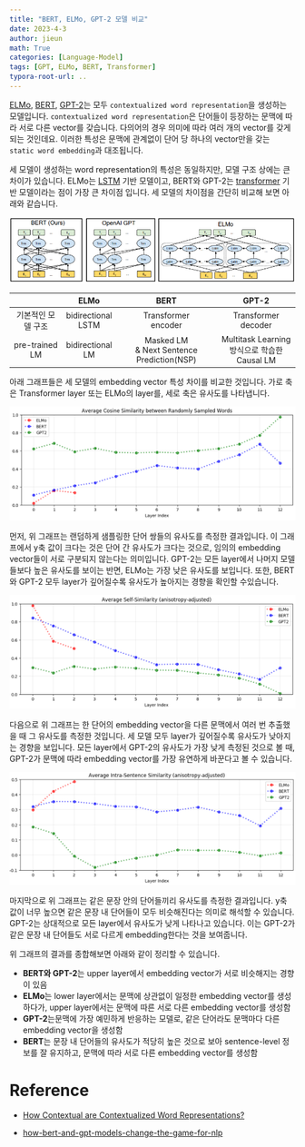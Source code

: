 ```yaml
---
title: "BERT, ELMo, GPT-2 모델 비교"
date: 2023-4-3
author: jieun
math: True
categories: [Language-Model]
tags: [GPT, ELMo, BERT, Transformer]
typora-root-url: ..
---
```


[ELMo](https://jieun121070.github.io/posts/Paper-Review-Deep-contextualized-word-representations/), [BERT](https://jieun121070.github.io/posts/BERT/), [GPT-2](https://jieun121070.github.io/posts/Paper-Review-Improving-Language-Understanding/)는 모두 `contextualized word representation`을 생성하는 모델입니다. `contextualized word representation`은 단어들이 등장하는 문맥에 따라 서로 다른 vector를 갖습니다. 다의어의 경우 의미에 따라 여러 개의 vector를 갖게 되는 것인데요. 이러한 특성은 문맥에 관계없이 단어 당 하나의 vector만을 갖는 `static word embedding`과 대조됩니다.

세 모델이 생성하는 word representation의 특성은 동일하지만, 모델 구조 상에는 큰 차이가 있습니다. ELMo는 [LSTM](https://jieun121070.github.io/posts/Language-Model-n-gram%EC%97%90%EC%84%9C-RNN%EC%9C%BC%EB%A1%9C%EC%9D%98-%EB%B0%9C%EC%A0%84/) 기반 모델이고, BERT와 GPT-2는 [transformer](https://jieun121070.github.io/posts/paper-review-Attention-is-All-You-Need/) 기반 모델이라는 점이 가장 큰 차이점 입니다. 세 모델의 차이점을 간단히 비교해 보면 아래와 같습니다.

![](/assets/img/bert/comparison.PNG)

|                    |          ELMo           |                      BERT                      |                       GPT-2                       |
| :----------------: | :---------------------: | :--------------------------------------------: | :-----------------------------------------------: |
| 기본적인 모델 구조 | bidirectional<br />LSTM |            Transformer<br />encoder            |             Transformer<br />decoder              |
|   pre-trained LM   |  bidirectional<br />LM  | Masked LM<br />& Next Sentence Prediction(NSP) | Multitask Learning<br />방식으로 학습한 Causal LM |

아래 그래프들은 세 모델의 embedding vector 특성 차이를 비교한 것입니다. 가로 축은 Transformer layer 또는 ELMo의 layer를, 세로 축은 유사도를 나타냅니다.

![](/assets/img/bert/context1.PNG)

먼저, 위 그래프는 랜덤하게 샘플링한 단어 쌍들의 유사도를 측정한 결과입니다. 이 그래프에서 y축 값이 크다는 것은 단어 간 유사도가 크다는 것으로, 임의의 embedding vector들이 서로 구분되지 않는다는 의미입니다. GPT-2는 모든 layer에서 나머지 모델들보다 높은 유사도를 보이는 반면, ELMo는 가장 낮은 유사도를 보입니다. 또한, BERT와 GPT-2 모두 layer가 깊어질수록 유사도가 높아지는 경향을 확인할 수있습니다.

![](/assets/img/bert/context2.PNG)

다음으로 위 그래프는 한 단어의 embedding vector을 다른 문맥에서 여러 번 추출했을 때 그 유사도를 측정한 것입니다. 세 모델 모두 layer가 깊어질수록 유사도가 낮아지는 경향을 보입니다. 모든 layer에서 GPT-2의 유사도가 가장 낮게 측정된 것으로 볼 때,  GPT-2가 문맥에 따라 embedding vector를 가장 유연하게 바꾼다고 볼 수 있습니다.

![](/assets/img/bert/context3.PNG)

마지막으로 위 그래프는 같은 문장 안의 단어들끼리 유사도를 측정한 결과입니다. y축 값이 너무 높으면 같은 문장 내 단어들이 모두 비슷해진다는 의미로 해석할 수 있습니다. GPT-2는 상대적으로 모든 layer에서 유사도가 낮게 나타나고 있습니다. 이는 GPT-2가 같은 문장 내 단어들도 서로 다르게 embedding한다는 것을 보여줍니다.

위 그래프의 결과를 종합해보면 아래와 같이 정리할 수 있습니다.

- **BERT와 GPT-2**는 upper layer에서 embedding vector가 서로 비슷해지는 경향이 있음
- **ELMo**는 lower layer에서는 문맥에 상관없이 일정한 embedding vector를 생성하다가, upper layer에서는 문맥에 따른 서로 다른 embedding vector를 생성함
- **GPT-2**는문맥에 가장 예민하게 반응하는 모델로, 같은 단어라도 문맥마다 다른 embedding vector을 생성함
- **BERT**는 문장 내 단어들의 유사도가 적당히 높은 것으로 보아 sentence-level 정보를 잘 유지하고, 문맥에 따라 서로 다른 embedding vector를 생성함

# Reference

- [How Contextual are Contextualized Word Representations?](https://ai.stanford.edu/blog/contextual/)

- [how-bert-and-gpt-models-change-the-game-for-nlp](https://www.ibm.com/blog/how-bert-and-gpt-models-change-the-game-for-nlp/)

